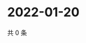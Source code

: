 # 2022-01-20

共 0 条

<!-- BEGIN WEIBO -->
<!-- 最后更新时间 Thu Jan 20 2022 02:16:50 GMT+0800 (China Standard Time) -->

<!-- END WEIBO -->
